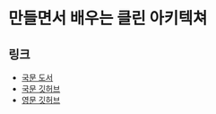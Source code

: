 # 만들면서 배우는 클린 아키텍쳐

## 링크
- [국문 도서](https://wikibook.co.kr/clean-architecture/)
- [국문 깃허브](https://github.com/wikibook/clean-architecture)
- [영문 깃허브](https://github.com/thombergs/buckpal)
